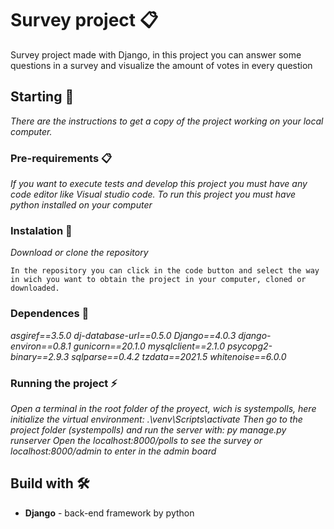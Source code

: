 # Survey project 📋
Survey project made with Django, in this project you can answer some questions in a survey and visualize the amount of votes in every question

## Starting 🚀

_There are the instructions to get a copy of the project working on your local computer._

### Pre-requirements 📋

_If you want to execute tests and develop this project you must have any code editor like Visual studio code._
_To run this project you must have python installed on your computer_

### Instalation 🔧

_Download or clone the repository_

```
In the repository you can click in the code button and select the way in wich you want to obtain the project in your computer, cloned or downloaded.
```
### Dependences 📂
_asgiref==3.5.0_
_dj-database-url==0.5.0_
_Django==4.0.3_
_django-environ==0.8.1_
_gunicorn==20.1.0_
_mysqlclient==2.1.0_
_psycopg2-binary==2.9.3_
_sqlparse==0.4.2_
_tzdata==2021.5_
_whitenoise==6.0.0_

### Running the project ⚡
_Open a terminal in the root folder of the proyect, wich is systempolls, here initialize the virtual environment: .\venv\Scripts\activate_
_Then go to the project folder (systempolls) and run the server with: py manage.py runserver_
_Open the localhost:8000/polls to see the survey or localhost:8000/admin to enter in the admin board_
## Build with 🛠️

* **Django** - back-end framework by python

